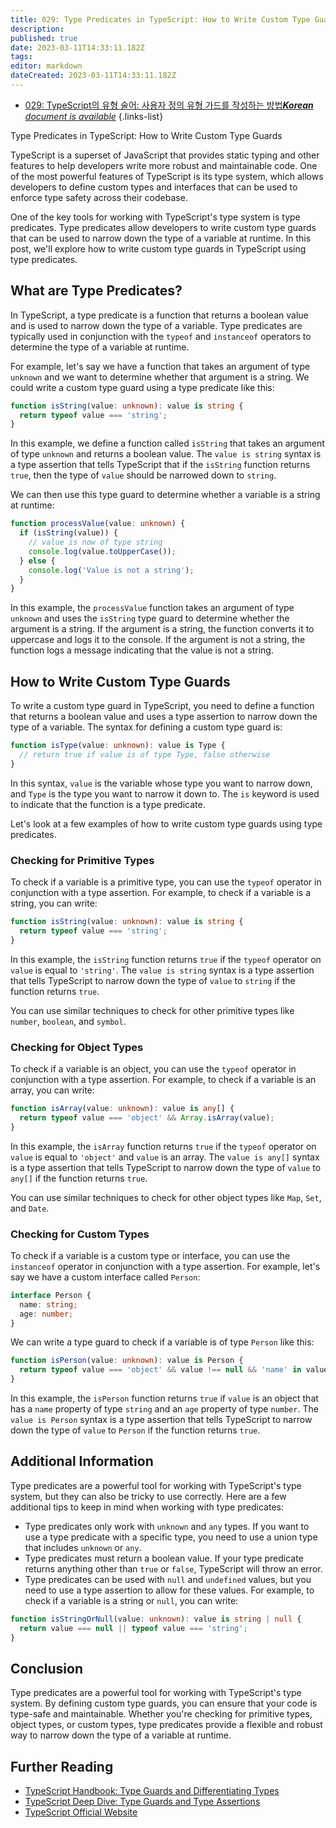 ```yaml
---
title: 029: Type Predicates in TypeScript: How to Write Custom Type Guards
description: 
published: true
date: 2023-03-11T14:33:11.182Z
tags: 
editor: markdown
dateCreated: 2023-03-11T14:33:11.182Z
---
```


- [029: TypeScript의 유형 술어: 사용자 정의 유형 가드를 작성하는 방법***Korean** document is available*](/ko/Knowledge-base/TypeScript/Learning/029-type-predicates-in-typescript-how-to-write-custom-type-guards)
{.links-list}



Type Predicates in TypeScript: How to Write Custom Type Guards

TypeScript is a superset of JavaScript that provides static typing and other features to help developers write more robust and maintainable code. One of the most powerful features of TypeScript is its type system, which allows developers to define custom types and interfaces that can be used to enforce type safety across their codebase.

One of the key tools for working with TypeScript's type system is type predicates. Type predicates allow developers to write custom type guards that can be used to narrow down the type of a variable at runtime. In this post, we'll explore how to write custom type guards in TypeScript using type predicates.

## What are Type Predicates?

In TypeScript, a type predicate is a function that returns a boolean value and is used to narrow down the type of a variable. Type predicates are typically used in conjunction with the `typeof` and `instanceof` operators to determine the type of a variable at runtime.

For example, let's say we have a function that takes an argument of type `unknown` and we want to determine whether that argument is a string. We could write a custom type guard using a type predicate like this:

```typescript
function isString(value: unknown): value is string {
  return typeof value === 'string';
}
```

In this example, we define a function called `isString` that takes an argument of type `unknown` and returns a boolean value. The `value is string` syntax is a type assertion that tells TypeScript that if the `isString` function returns `true`, then the type of `value` should be narrowed down to `string`.

We can then use this type guard to determine whether a variable is a string at runtime:

```typescript
function processValue(value: unknown) {
  if (isString(value)) {
    // value is now of type string
    console.log(value.toUpperCase());
  } else {
    console.log('Value is not a string');
  }
}
```

In this example, the `processValue` function takes an argument of type `unknown` and uses the `isString` type guard to determine whether the argument is a string. If the argument is a string, the function converts it to uppercase and logs it to the console. If the argument is not a string, the function logs a message indicating that the value is not a string.

## How to Write Custom Type Guards

To write a custom type guard in TypeScript, you need to define a function that returns a boolean value and uses a type assertion to narrow down the type of a variable. The syntax for defining a custom type guard is:

```typescript
function isType(value: unknown): value is Type {
  // return true if value is of type Type, false otherwise
}
```

In this syntax, `value` is the variable whose type you want to narrow down, and `Type` is the type you want to narrow it down to. The `is` keyword is used to indicate that the function is a type predicate.

Let's look at a few examples of how to write custom type guards using type predicates.

### Checking for Primitive Types

To check if a variable is a primitive type, you can use the `typeof` operator in conjunction with a type assertion. For example, to check if a variable is a string, you can write:

```typescript
function isString(value: unknown): value is string {
  return typeof value === 'string';
}
```

In this example, the `isString` function returns `true` if the `typeof` operator on `value` is equal to `'string'`. The `value is string` syntax is a type assertion that tells TypeScript to narrow down the type of `value` to `string` if the function returns `true`.

You can use similar techniques to check for other primitive types like `number`, `boolean`, and `symbol`.

### Checking for Object Types

To check if a variable is an object, you can use the `typeof` operator in conjunction with a type assertion. For example, to check if a variable is an array, you can write:

```typescript
function isArray(value: unknown): value is any[] {
  return typeof value === 'object' && Array.isArray(value);
}
```

In this example, the `isArray` function returns `true` if the `typeof` operator on `value` is equal to `'object'` and `value` is an array. The `value is any[]` syntax is a type assertion that tells TypeScript to narrow down the type of `value` to `any[]` if the function returns `true`.

You can use similar techniques to check for other object types like `Map`, `Set`, and `Date`.

### Checking for Custom Types

To check if a variable is a custom type or interface, you can use the `instanceof` operator in conjunction with a type assertion. For example, let's say we have a custom interface called `Person`:

```typescript
interface Person {
  name: string;
  age: number;
}
```

We can write a type guard to check if a variable is of type `Person` like this:

```typescript
function isPerson(value: unknown): value is Person {
  return typeof value === 'object' && value !== null && 'name' in value && 'age' in value;
}
```

In this example, the `isPerson` function returns `true` if `value` is an object that has a `name` property of type `string` and an `age` property of type `number`. The `value is Person` syntax is a type assertion that tells TypeScript to narrow down the type of `value` to `Person` if the function returns `true`.

## Additional Information

Type predicates are a powerful tool for working with TypeScript's type system, but they can also be tricky to use correctly. Here are a few additional tips to keep in mind when working with type predicates:

- Type predicates only work with `unknown` and `any` types. If you want to use a type predicate with a specific type, you need to use a union type that includes `unknown` or `any`.
- Type predicates must return a boolean value. If your type predicate returns anything other than `true` or `false`, TypeScript will throw an error.
- Type predicates can be used with `null` and `undefined` values, but you need to use a type assertion to allow for these values. For example, to check if a variable is a string or `null`, you can write:

```typescript
function isStringOrNull(value: unknown): value is string | null {
  return value === null || typeof value === 'string';
}
```

## Conclusion

Type predicates are a powerful tool for working with TypeScript's type system. By defining custom type guards, you can ensure that your code is type-safe and maintainable. Whether you're checking for primitive types, object types, or custom types, type predicates provide a flexible and robust way to narrow down the type of a variable at runtime.

## Further Reading

- [TypeScript Handbook: Type Guards and Differentiating Types](https://www.typescriptlang.org/docs/handbook/advanced-types.html#type-guards-and-differentiating-types)
- [TypeScript Deep Dive: Type Guards and Type Assertions](https://basarat.gitbook.io/typescript/type-system/typeguard#user-defined-type-guards)
- [TypeScript Official Website](https://www.typescriptlang.org/)